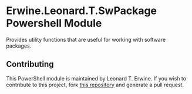 # Erwine.Leonard.T.SwPackage Powershell Module

Provides utility functions that are useful for working with software packages.

## Contributing

This PowerShell module is maintained by Leonard T. Erwine. If you wish to contribute to this project, fork [this repository](https://github.com/lerwine/PowerShell-Modules) and generate a pull request.
